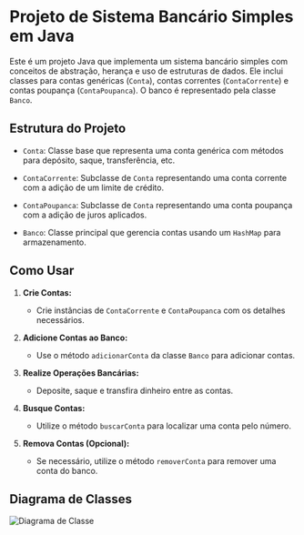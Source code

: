 # Projeto de Sistema Bancário Simples em Java

Este é um projeto Java que implementa um sistema bancário simples com conceitos de abstração, herança e uso de estruturas de dados. Ele inclui classes para contas genéricas (`Conta`), contas correntes (`ContaCorrente`) e contas poupança (`ContaPoupanca`). O banco é representado pela classe `Banco`.

## Estrutura do Projeto

- `Conta`: Classe base que representa uma conta genérica com métodos para depósito, saque, transferência, etc.

- `ContaCorrente`: Subclasse de `Conta` representando uma conta corrente com a adição de um limite de crédito.

- `ContaPoupanca`: Subclasse de `Conta` representando uma conta poupança com a adição de juros aplicados.

- `Banco`: Classe principal que gerencia contas usando um `HashMap` para armazenamento.

## Como Usar

1. **Crie Contas:**
   - Crie instâncias de `ContaCorrente` e `ContaPoupanca` com os detalhes necessários.

2. **Adicione Contas ao Banco:**
   - Use o método `adicionarConta` da classe `Banco` para adicionar contas.

3. **Realize Operações Bancárias:**
   - Deposite, saque e transfira dinheiro entre as contas.

4. **Busque Contas:**
   - Utilize o método `buscarConta` para localizar uma conta pelo número.

5. **Remova Contas (Opcional):**
   - Se necessário, utilize o método `removerConta` para remover uma conta do banco.

## Diagrama de Classes
![Diagrama de Classe](https://lucid.app/publicSegments/view/0a058a2d-3ef4-4947-8add-a1331134be15/image.png)
